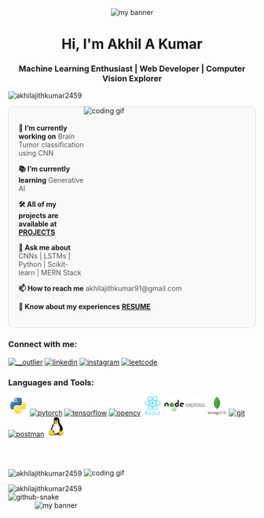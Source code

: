 <div style="text-align: center;">
  <img width="1000" height="200" src="https://i.pinimg.com/originals/4e/9e/1f/4e9e1f5a41b738e3066d135da871a46c.gif" alt="my banner">
</div>

<h1 align="center">Hi, I'm Akhil A Kumar</h1>
<h3 align="center">Machine Learning Enthusiast | Web Developer | Computer Vision Explorer</h3>

<p align="left"> <img src="https://komarev.com/ghpvc/?username=akhilajithkumar2459&label=Profile%20views&color=0e75b6&style=flat" alt="akhilajithkumar2459" /> </p>

<img width="350" height="350" align="right" src="https://media.tenor.com/GfSX-u7VGM4AAAAM/coding.gif" alt="coding gif">

<div style="background-color: #f9f9f9; border-radius: 10px; padding: 20px; border: 1px solid #ddd;">
  <p><strong>🚀 I’m currently working on</strong> <span style="color: #555;">Brain Tumor classification using CNN</span></p>
  <p><strong>📚 I’m currently learning</strong> <span style="color: #555;">Generative AI</span></p>
  <p><strong>🛠 All of my projects are available at</strong> <a href="https://github.com/akhilajithkumar2459?tab=repositories" target="_blank"><strong>PROJECTS</strong></a></p>
  <p><strong>💬 Ask me about</strong> <span style="color: #555;">CNNs | LSTMs | Python | Scikit-learn | MERN Stack</span></p>
  <p><strong>📫 How to reach me</strong> <span style="color: #555;">akhilajithkumar91@gmail.com</span></p>
  <p><strong>📄 Know about my experiences</strong> <a href="https://drive.google.com/file/d/19jCdReQH3fDshw2lDKQveljgUdGcjxFH/view?usp=drive_link" target="_blank"><strong>RESUME</strong></a></p>
</div>

<h3 align="left">Connect with me:</h3>
<p align="left">
  <a href="https://twitter.com/__outlier" target="blank"><img align="center" src="https://raw.githubusercontent.com/rahuldkjain/github-profile-readme-generator/master/src/images/icons/Social/twitter.svg" alt="__outlier" height="30" width="40" /></a>
  <a href="https://linkedin.com/in/akhil-a-kumar" target="blank"><img align="center" src="https://raw.githubusercontent.com/rahuldkjain/github-profile-readme-generator/master/src/images/icons/Social/linked-in-alt.svg" alt="linkedin" height="30" width="40" /></a>
  <a href="https://instagram.com/akhilajithkumar" target="blank"><img align="center" src="https://raw.githubusercontent.com/rahuldkjain/github-profile-readme-generator/master/src/images/icons/Social/instagram.svg" alt="instagram" height="30" width="40" /></a>
  <a href="https://www.leetcode.com/akhilajithkumar" target="blank"><img align="center" src="https://raw.githubusercontent.com/rahuldkjain/github-profile-readme-generator/master/src/images/icons/Social/leet-code.svg" alt="leetcode" height="30" width="40" /></a>
</p>

<h3 align="left">Languages and Tools:</h3>

<a href="https://www.python.org"><img src="https://raw.githubusercontent.com/devicons/devicon/master/icons/python/python-original.svg" alt="python" width="40" height="40"/></a>
<a href="https://pytorch.org"><img src="https://www.vectorlogo.zone/logos/pytorch/pytorch-icon.svg" alt="pytorch" width="40" height="40"/></a>
<a href="https://www.tensorflow.org"><img src="https://www.vectorlogo.zone/logos/tensorflow/tensorflow-icon.svg" alt="tensorflow" width="40" height="40"/></a>
<a href="https://opencv.org/"><img src="https://www.vectorlogo.zone/logos/opencv/opencv-icon.svg" alt="opencv" width="40" height="40"/></a>
<a href="https://reactjs.org/"><img src="https://raw.githubusercontent.com/devicons/devicon/master/icons/react/react-original-wordmark.svg" alt="react" width="40" height="40"/></a>
<a href="https://nodejs.org/"><img src="https://raw.githubusercontent.com/devicons/devicon/master/icons/nodejs/nodejs-original-wordmark.svg" alt="nodejs" width="40" height="40"/></a>
<a href="https://expressjs.com"><img src="https://raw.githubusercontent.com/devicons/devicon/master/icons/express/express-original-wordmark.svg" alt="express" width="40" height="40"/></a>
<a href="https://www.mongodb.com/"><img src="https://raw.githubusercontent.com/devicons/devicon/master/icons/mongodb/mongodb-original-wordmark.svg" alt="mongodb" width="40" height="40"/></a>
<a href="https://git-scm.com/"><img src="https://www.vectorlogo.zone/logos/git-scm/git-scm-icon.svg" alt="git" width="40" height="40"/></a>
<a href="https://www.postman.com/"><img src="https://www.vectorlogo.zone/logos/getpostman/getpostman-icon.svg" alt="postman" width="40" height="40"/></a>
<a href="https://www.linux.org/"><img src="https://raw.githubusercontent.com/devicons/devicon/master/icons/linux/linux-original.svg" alt="linux" width="40" height="40"/></a>

<br><br>

<img width="350" height="200" align="right" src="/gifs/codesleep.gif" alt="coding gif">

<div>
  <p><img align="center" src="https://github-readme-streak-stats.herokuapp.com/?user=akhilajithkumar2459&" alt="akhilajithkumar2459" /></p>
  <p><img align="left" src="https://github-readme-stats.vercel.app/api/top-langs?username=akhilajithkumar2459&show_icons=true&locale=en&layout=compact" alt="akhilajithkumar2459" /></p>
</div>

<div>
  <picture>
    <source media="(prefers-color-scheme: dark)" srcset="https://raw.githubusercontent.com/tobiasmeyhoefer/tobiasmeyhoefer/output/github-snake-dark.svg" />
    <source media="(prefers-color-scheme: light)" srcset="https://raw.githubusercontent.com/tobiasmeyhoefer/tobiasmeyhoefer/output/github-snake.svg" />
    <img alt="github-snake" src="https://raw.githubusercontent.com/tobiasmeyhoefer/tobiasmeyhoefer/output/github-snake.svg" />
    <img width="100" height="150" align="right" src="/gifs/sleepless fox coding.gif" alt="my banner"/>
  </picture>
</div>
